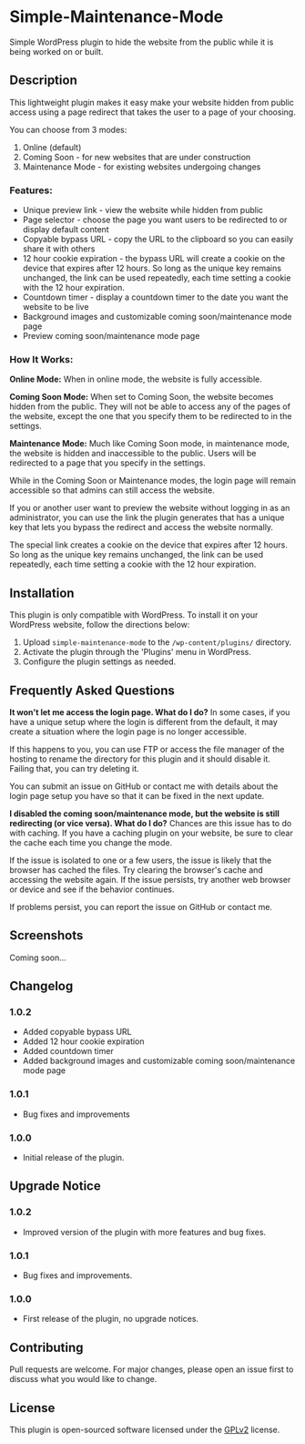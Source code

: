 # Simple-Maintenance-Mode
Simple WordPress plugin to hide the website from the public while it is being worked on or built.

## Description
This lightweight plugin makes it easy make your website hidden from public access using a page redirect that takes the user to a page of your choosing. 

You can choose from 3 modes: 
1. Online (default)
2. Coming Soon - for new websites that are under construction
3. Maintenance Mode - for existing websites undergoing changes

### Features: 
* Unique preview link - view the website while hidden from public
* Page selector - choose the page you want users to be redirected to or display default content
* Copyable bypass URL - copy the URL to the clipboard so you can easily share it with others
* 12 hour cookie expiration - the bypass URL will create a cookie on the device that expires after 12 hours. So long as the unique key remains unchanged, the link can be used repeatedly, each time setting a cookie with the 12 hour expiration. 
* Countdown timer - display a countdown timer to the date you want the website to be live
* Background images and customizable coming soon/maintenance mode page
* Preview coming soon/maintenance mode page

### How It Works: 
**Online Mode:** When in online mode, the website is fully accessible. 

**Coming Soon Mode:** When set to Coming Soon, the website becomes hidden from the public. They will not be able to access any of the pages of the website, except the one that you specify them to be redirected to in the settings. 

**Maintenance Mode:** Much like Coming Soon mode, in maintenance mode, the website is hidden and inaccessible to the public. Users will be redirected to a page that you specify in the settings. 

While in the Coming Soon or Maintenance modes, the login page will remain accessible so that admins can still access the website. 

If you or another user want to preview the website without logging in as an administrator, you can use the link the plugin generates that has a unique key that lets you bypass the redirect and access the website normally. 

The special link creates a cookie on the device that expires after 12 hours. So long as the unique key remains unchanged, the link can be used repeatedly, each time setting a cookie with the 12 hour expiration. 

## Installation
This plugin is only compatible with WordPress. To install it on your WordPress website, follow the directions below:

1. Upload `simple-maintenance-mode` to the `/wp-content/plugins/` directory.
2. Activate the plugin through the 'Plugins' menu in WordPress.
3. Configure the plugin settings as needed.

## Frequently Asked Questions
**It won't let me access the login page. What do I do?**
In some cases, if you have a unique setup where the login is different from the default, it may create a situation where the login page is no longer accessible. 

If this happens to you, you can use FTP or access the file manager of the hosting to rename the directory for this plugin and it should disable it. Failing that, you can try deleting it. 

You can submit an issue on GitHub or contact me with details about the login page setup you have so that it can be fixed in the next update. 

**I disabled the coming soon/maintenance mode, but the website is still redirecting (or vice versa). What do I do?**
Chances are this issue has to do with caching. If you have a caching plugin on your website, be sure to clear the cache each time you change the mode. 

If the issue is isolated to one or a few users, the issue is likely that the browser has cached the files. Try clearing the browser's cache and accessing the website again. If the issue persists, try another web browser or device and see if the behavior continues. 

If problems persist, you can report the issue on GitHub or contact me.

## Screenshots
Coming soon...

## Changelog

### 1.0.2
- Added copyable bypass URL
- Added 12 hour cookie expiration
- Added countdown timer
- Added background images and customizable coming soon/maintenance mode page

### 1.0.1
- Bug fixes and improvements

### 1.0.0
- Initial release of the plugin.

## Upgrade Notice

### 1.0.2
- Improved version of the plugin with more features and bug fixes.

### 1.0.1
- Bug fixes and improvements.

### 1.0.0
- First release of the plugin, no upgrade notices.

## Contributing
Pull requests are welcome. For major changes, please open an issue first to discuss what you would like to change.

## License
This plugin is open-sourced software licensed under the [GPLv2](https://www.gnu.org/licenses/gpl-2.0.html) license.